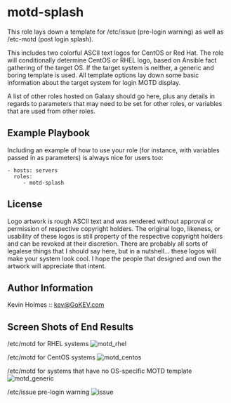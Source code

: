 motd-splash
=========

This role lays down a template for /etc/issue (pre-login warning) as well as /etc-motd (post login splash).

This includes two colorful ASCII text logos for CentOS or Red Hat.  The role will conditionally determine CentOS or RHEL logo, based on Ansible fact gathering of the target OS.  If the target system is neither, a generic and boring template is used.  All template options lay down some basic information about the target system for login MOTD display.


A list of other roles hosted on Galaxy should go here, plus any details in regards to parameters that may need to be set for other roles, or variables that are used from other roles.

Example Playbook
----------------

Including an example of how to use your role (for instance, with variables passed in as parameters) is always nice for users too:

    - hosts: servers
      roles:
         - motd-splash

License
-------

Logo artwork is rough ASCII text and was rendered without approval or permission of respective copyright holders.  The original logo, likeness, or usability of these logos is still property of the respective copyright holders and can be revoked at their discretion.  There are probably all sorts of legalese things that I should say here, but in a nutshell... these logos will make your system look cool.  I hope the people that designed and own the artwork will appreciate that intent.


Author Information
------------------

Kevin Holmes :: kev@GoKEV.com



Screen Shots of End Results
------------------

/etc/motd for RHEL systems
![motd_rhel](https://github.com/GoKEV/motd-splash/tree/master/motd_rhel.png)

/etc/motd for CentOS systems
![motd_centos](https://github.com/GoKEV/motd-splash/tree/master/motd_centos.png)

/etc/motd for systems that have no OS-specific MOTD template
![motd_generic](https://github.com/GoKEV/motd-splash/tree/master/motd_generic.png)

/etc/issue pre-login warning
![issue](https://github.com/GoKEV/motd-splash/tree/master/issue.png)





